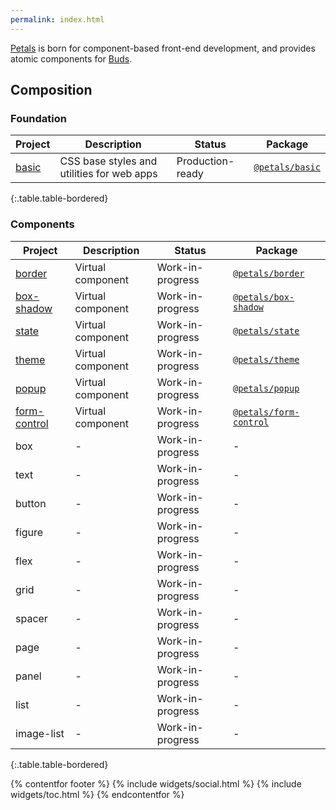```yaml
---
permalink: index.html
---
```


[Petals](https://github.com/petals-ui) is born for component-based front-end development, and provides atomic components for [Buds](https://github.com/ourai/buds).

## Composition

### Foundation

| Project | Description | Status | Package |
| --- | --- | --- | --- |
| [basic](https://github.com/petals-ui/basic) | CSS base styles and utilities for web apps | Production-ready | [`@petals/basic`](https://www.npmjs.com/package/@petals/basic) |
{:.table.table-bordered}

### Components

| Project | Description | Status | Package |
| --- | --- | --- | --- |
| [border](https://github.com/petals-ui/border) | Virtual component | Work-in-progress | [`@petals/border`](https://www.npmjs.com/package/@petals/border) |
| [box-shadow](https://github.com/petals-ui/box-shadow) | Virtual component | Work-in-progress | [`@petals/box-shadow`](https://www.npmjs.com/package/@petals/box-shadow) |
| [state](https://github.com/petals-ui/state) | Virtual component | Work-in-progress | [`@petals/state`](https://www.npmjs.com/package/@petals/state) |
| [theme](https://github.com/petals-ui/theme) | Virtual component | Work-in-progress | [`@petals/theme`](https://www.npmjs.com/package/@petals/theme) |
| [popup](https://github.com/petals-ui/popup) | Virtual component | Work-in-progress | [`@petals/popup`](https://www.npmjs.com/package/@petals/popup) |
| [form-control](https://github.com/petals-ui/form-control) | Virtual component | Work-in-progress | [`@petals/form-control`](https://www.npmjs.com/package/@petals/form-control) |
| box | - | Work-in-progress | - |
| text | - | Work-in-progress | - |
| button | - | Work-in-progress | - |
| figure | - | Work-in-progress | - |
| flex | - | Work-in-progress | - |
| grid | - | Work-in-progress | - |
| spacer | - | Work-in-progress | - |
| page | - | Work-in-progress | - |
| panel | - | Work-in-progress | - |
| list | - | Work-in-progress | - |
| image-list | - | Work-in-progress | - |
{:.table.table-bordered}

{% contentfor footer %}
  {% include widgets/social.html %}
  {% include widgets/toc.html %}
{% endcontentfor %}
